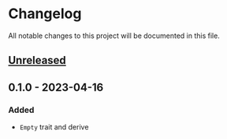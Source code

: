 # Changelog

All notable changes to this project will be documented in this file.


## [Unreleased]

## 0.1.0 - 2023-04-16
### Added
- `Empty` trait and derive


[Unreleased]: https://github.com/LukasKalbertodt/leer/compare/v0.1.0...HEAD
